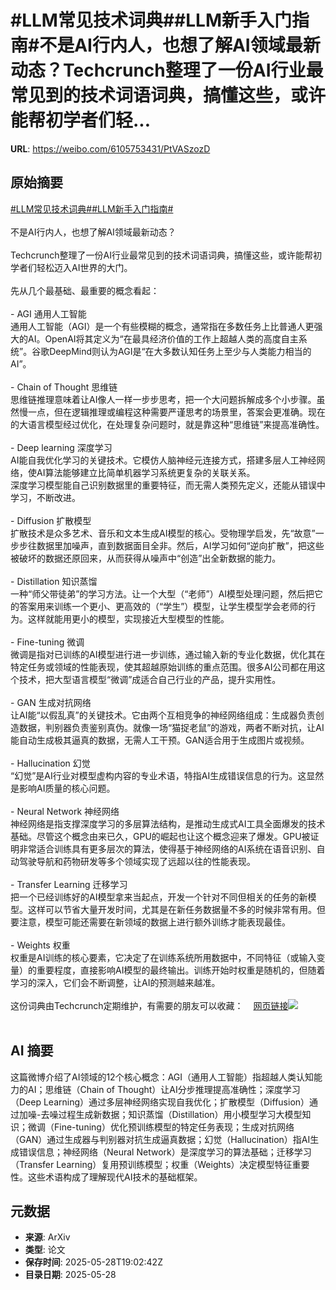 # #LLM常见技术词典##LLM新手入门指南#不是AI行内人，也想了解AI领域最新动态？Techcrunch整理了一份AI行业最常见到的技术词语词典，搞懂这些，或许能帮初学者们轻...

**URL**: https://weibo.com/6105753431/PtVASzozD

## 原始摘要

<a href="https://m.weibo.cn/search?containerid=231522type%3D1%26t%3D10%26q%3D%23LLM%E5%B8%B8%E8%A7%81%E6%8A%80%E6%9C%AF%E8%AF%8D%E5%85%B8%23&amp;extparam=%23LLM%E5%B8%B8%E8%A7%81%E6%8A%80%E6%9C%AF%E8%AF%8D%E5%85%B8%23" data-hide=""><span class="surl-text">#LLM常见技术词典#</span></a><a href="https://m.weibo.cn/search?containerid=231522type%3D1%26t%3D10%26q%3D%23LLM%E6%96%B0%E6%89%8B%E5%85%A5%E9%97%A8%E6%8C%87%E5%8D%97%23&amp;extparam=%23LLM%E6%96%B0%E6%89%8B%E5%85%A5%E9%97%A8%E6%8C%87%E5%8D%97%23" data-hide=""><span class="surl-text">#LLM新手入门指南#</span></a><br><br>不是AI行内人，也想了解AI领域最新动态？<br><br>Techcrunch整理了一份AI行业最常见到的技术词语词典，搞懂这些，或许能帮初学者们轻松迈入AI世界的大门。<br><br>先从几个最基础、最重要的概念看起：<br><br>- AGI  通用人工智能<br>通用人工智能（AGI）是一个有些模糊的概念，通常指在多数任务上比普通人更强大的AI。OpenAI将其定义为“在最具经济价值的工作上超越人类的高度自主系统”。谷歌DeepMind则认为AGI是“在大多数认知任务上至少与人类能力相当的AI”。<br><br>- Chain of Thought 思维链<br>思维链推理意味着让AI像人一样一步步思考，把一个大问题拆解成多个小步骤。虽然慢一点，但在逻辑推理或编程这种需要严谨思考的场景里，答案会更准确。现在的大语言模型经过优化，在处理复杂问题时，就是靠这种“思维链”来提高准确性。<br><br>- Deep learning 深度学习<br>AI能自我优化学习的关键技术。它模仿人脑神经元连接方式，搭建多层人工神经网络，使AI算法能够建立比简单机器学习系统更复杂的关联关系。<br>深度学习模型能自己识别数据里的重要特征，而无需人类预先定义，还能从错误中学习，不断改进。<br><br>- Diffusion 扩散模型<br>扩散技术是众多艺术、音乐和文本生成AI模型的核心。受物理学启发，先“故意”一步步往数据里加噪声，直到数据面目全非。然后，AI学习如何“逆向扩散”，把这些被破坏的数据还原回来，从而获得从噪声中“创造”出全新数据的能力。<br><br>- Distillation 知识蒸馏<br>一种“师父带徒弟”的学习方法。让一个大型（“老师”）AI模型处理问题，然后把它的答案用来训练一个更小、更高效的（“学生”）模型，让学生模型学会老师的行为。这样就能用更小的模型，实现接近大型模型的性能。<br><br>- Fine-tuning 微调<br>微调是指对已训练的AI模型进行进一步训练，通过输入新的专业化数据，优化其在特定任务或领域的性能表现，使其超越原始训练的重点范围。很多AI公司都在用这个技术，把大型语言模型“微调”成适合自己行业的产品，提升实用性。<br><br>- GAN 生成对抗网络<br>让AI能“以假乱真”的关键技术。它由两个互相竞争的神经网络组成：生成器负责创造数据，判别器负责鉴别真伪。就像一场“猫捉老鼠”的游戏，两者不断对抗，让AI能自动生成极其逼真的数据，无需人工干预。GAN适合用于生成图片或视频。<br><br>- Hallucination 幻觉<br>“幻觉”是AI行业对模型虚构内容的专业术语，特指AI生成错误信息的行为。这显然是影响AI质量的核心问题。<br><br>- Neural Network 神经网络<br>神经网络是指支撑深度学习的多层算法结构，是推动生成式AI工具全面爆发的技术基础。尽管这个概念由来已久，GPU的崛起也让这个概念迎来了爆发。GPU被证明非常适合训练具有更多层次的算法，使得基于神经网络的AI系统在语音识别、自动驾驶导航和药物研发等多个领域实现了远超以往的性能表现。<br><br>- Transfer Learning 迁移学习<br>把一个已经训练好的AI模型拿来当起点，开发一个针对不同但相关的任务的新模型。这样可以节省大量开发时间，尤其是在新任务数据量不多的时候非常有用。但要注意，模型可能还需要在新领域的数据上进行额外训练才能表现最佳。<br><br>- Weights 权重<br>权重是AI训练的核心要素，它决定了在训练系统所用数据中，不同特征（或输入变量）的重要程度，直接影响AI模型的最终输出。训练开始时权重是随机的，但随着学习的深入，它们会不断调整，让AI的预测越来越准。<br><br>这份词典由Techcrunch定期维护，有需要的朋友可以收藏：<a href="https://weibo.cn/sinaurl?u=https%3A%2F%2Ftechcrunch.com%2F2025%2F05%2F25%2Ffrom-llms-to-hallucinations-heres-a-simple-guide-to-common-ai-terms%2F" data-hide=""><span class="url-icon"><img style="width: 1rem;height: 1rem" src="https://h5.sinaimg.cn/upload/2015/09/25/3/timeline_card_small_web_default.png" referrerpolicy="no-referrer"></span><span class="surl-text">网页链接</span></a><img style="" src="https://tvax3.sinaimg.cn/large/006Fd7o3gy1i1vc1ufuhvj31h0108h64.jpg" referrerpolicy="no-referrer"><br><br>

## AI 摘要

这篇微博介绍了AI领域的12个核心概念：AGI（通用人工智能）指超越人类认知能力的AI；思维链（Chain of Thought）让AI分步推理提高准确性；深度学习（Deep Learning）通过多层神经网络实现自我优化；扩散模型（Diffusion）通过加噪-去噪过程生成新数据；知识蒸馏（Distillation）用小模型学习大模型知识；微调（Fine-tuning）优化预训练模型的特定任务表现；生成对抗网络（GAN）通过生成器与判别器对抗生成逼真数据；幻觉（Hallucination）指AI生成错误信息；神经网络（Neural Network）是深度学习的算法基础；迁移学习（Transfer Learning）复用预训练模型；权重（Weights）决定模型特征重要性。这些术语构成了理解现代AI技术的基础框架。

## 元数据

- **来源**: ArXiv
- **类型**: 论文
- **保存时间**: 2025-05-28T19:02:42Z
- **目录日期**: 2025-05-28
